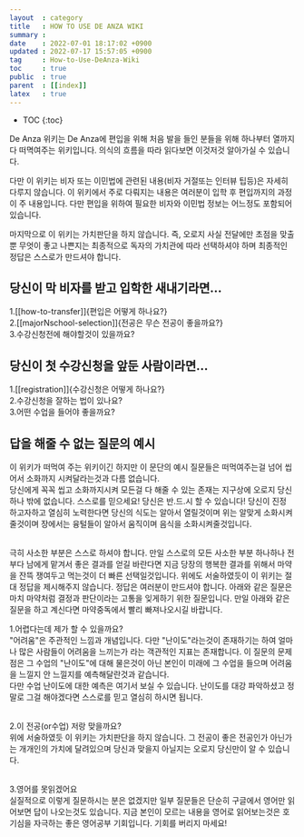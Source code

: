 ```yaml
---
layout  : category
title   : HOW TO USE DE ANZA WIKI
summary :
date    : 2022-07-01 18:17:02 +0900
updated : 2022-07-17 15:57:05 +0900
tag     : How-to-Use-DeAnza-Wiki
toc     : true
public  : true
parent  : [[index]]
latex   : true
---
```

* TOC
{:toc}

De Anza 위키는 De Anza에 편입을 위해 처음 발을 들인 분들을 위해 하나부터 열까지 다 떠멱여주는 위키입니다. 의식의 흐름을 따라 읽다보면 이것저것 알아가실 수 있습니다.

다만 이 위키는 비자 또는 이민법에 관련된 내용(비자 거절또는 인터뷰 팁등)은 자세히 다루지 않습니다.
이 위키에서 주로 다뤄지는 내용은 여러분이 입학 후 편입까지의 과정이 주 내용입니다. 다만 편입을 위하여 필요한 비자와 이민법 정보는 어느정도 포함되어 있습니다.

마지막으로 이 위키는 가치판단을 하지 않습니다. 즉, 오로지 사실 전달에만 초점을 맞출 뿐 무엇이 좋고 나쁜지는 최종적으로 독자의 가치관에 따라 선택하셔야 하며 최종적인 정답은 스스로가 만드셔야 합니다.


## 당신이 막 비자를 받고 입학한 새내기라면...

1.[[how-to-transfer]]{편입은 어떻게 하나요?}  
2.[[majorNschool-selection]]{전공은 무슨 전공이 좋을까요?}  
3.수강신청전에 해야할것이 있을까요?

## 당신이 첫 수강신청을 앞둔 사람이라면...

1.[[registration]]{수강신청은 어떻게 하나요?}  
2.수강신청을 잘하는 법이 있나요?  
3.어떤 수업을 들어야 좋을까요?  

## 답을 해줄 수 없는 질문의 예시
이 위키가 떠먹여 주는 위키이긴 하지만 이 문단의 예시 질문들은 떠먹여주는걸 넘어 씹어서 소화까지 시켜달라는것과 다름 없습니다.  
당신에게 꼭꼭 씹고 소화까지시켜 모든걸 다 해줄 수 있는 존재는 지구상에 오로지 당신 하나 밖에 없습니다. 스스로를 믿으세요! 당신은 반.드.시 할 수 있습니다! 당신이 진정 하고자하고 열심히 노력한다면 당신의 식도는 알아서 열릴것이며 위는 알맞게 소화시켜줄것이며 장에서는 융털들이 알아서 움직이며 음식을 소화시켜줄것입니다.  

<br/>
극히 사소한 부분은 스스로 하셔야 합니다. 만일 스스로의 모든 사소한 부분 하나하나 전부다 남에게 맡겨서 좋은 결과를 얻길 바란다면 지금 당장의 행복한 결과를 위해서 마약을 잔뜩 쟁여두고 먹는것이 더 빠른 선택일것입니다.  
위에도 서술하였듯이 이 위키는 절대 정답을 제시해주지 않습니다. 정답은 여러분이 만드셔야 합니다. 아래와 같은 질문은 마치 마약처럼 결정과 판단이라는 고통을 잊게하기 위한 질문입니다. 만일 아래와 같은 질문을 하고 계신다면 마약중독에서 빨리 빠져나오시길 바랍니다.  
<br/>

1.어렵다는데 제가 할 수 있을까요?  
"어려움"은 주관적인 느낌과 개념입니다. 다만 "난이도"라는것이 존재하기는 하여 얼마나 많은 사람들이 어려움을 느끼는가 라는 객관적인 지표는 존재합니다. 이 질문의 문제점은 그 수업의 "난이도"에 대해 물은것이 아닌 본인이 미래에 그 수업을 들으며 어려움을 느낄지 안 느낄지를 예측해달란것과 같습니다.  
다만 수업 난이도에 대한 예측은 여기서 보실 수 있습니다. 난이도를 대강 파악하셨고 정말로 그걸 해야겠다면 스스로를 믿고 열심히 하시면 됩니다.  
<br/>

2.이 전공(or수업) 저랑 맞을까요?  
위에 서술하였듯 이 위키는 가치판단을 하지 않습니다. 그 전공이 좋은 전공인가 아닌가는 개개인의 가치에 달려있으며 당신과 맞을지 아닐지는 오로지 당신만이 알 수 있습니다.  
<br/>

3.영어를 못읽겠어요  
실질적으로 이렇게 질문하시는 분은 없겠지만 일부 질문들은 단순히 구글에서 영어만 읽어보면 답이 나오는것도 있습니다. 지금 본인이 모르는 내용을 영어로 읽어보는것은 호기심을 자극하는 좋은 영어공부 기회입니다. 기회를 버리지 마세요!

